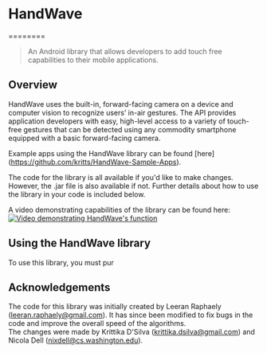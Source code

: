 # HandWave
========

> An Android library that allows developers to add touch free capabilities to their mobile applications.

## Overview 
HandWave uses the built-in, forward-facing camera on a device and computer vision to recognize users’ in-air gestures. The API provides application developers with easy, high-level access to a variety of touch-free gestures that can be detected using any commodity smartphone equipped with a basic forward-facing camera. 

Example apps using the HandWave library can be found [here] (https://github.com/kritts/HandWave-Sample-Apps).

The code for the library is all available if you'd like to make changes. However, the .jar file is also available if not. Further details about how to use the library in your code is included below. 


A video demonstrating capabilities of the library can be found here:
[![Video demonstrating HandWave's function](http://img.youtube.com/vi/ws8UipMmJLE/0.jpg)](http://youtu.be/ws8UipMmJLE)

## Using the HandWave library

To use this library, you must pur 



## Acknowledgements
The code for this library was initially created by Leeran Raphaely (leeran.raphaely@gmail.com). 
It has since been modified to fix bugs in the code and improve the overall speed of the algorithms.  
The changes were made by Krittika D'Silva (krittika.dsilva@gmail.com) and Nicola Dell (nixdell@cs.washington.edu).


